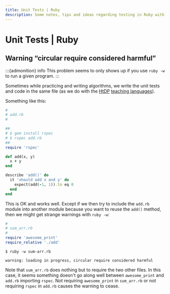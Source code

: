 ```yaml
---
title: Unit Tests | Ruby
description: Some notes, tips and ideas regarding testing in Ruby with rspec.
---
```


# Unit Tests | Ruby

## Warning “circular require considered harmful”

:::{admonition} info
This problem seems to only shows up if you use `ruby -w` to run a given program.
:::

Sometimes while practicing and writing algorithms, we write the unit tests and code in the same file (as we do with the [HtDP](https://htdp.org/) [teaching languages](https://docs.racket-lang.org/htdp-langs/beginner.html#%28form._%28%28lib._lang%2Fhtdp-beginner..rkt%29._check-expect%29%29)).

Something like this:

```rb
#
# add.rb
#

##
# $ gem install rspec 
# $ rspec add.rb
##
require 'rspec'

def add(x, y)
  x + y
end

describe 'add()' do
  it 'should add x and y' do
    expect(add(-1, 1)).to eq 0
  end
end
```

This is OK and works well.
Except if we then try to include the `add.rb` module into another module because you want to reuse the `add()` method, then we might get strange warnings with `ruby -w`:

```rb
#
# sum_arr.rb
#
require 'awesome_print'
require_relative './add'
```

```text
$ ruby -w sum-arr.rb

warning: loading in progress, circular require considered harmful
```

Note that `sum_arr.rb` does nothing but to require the two other files.
In this case, it seems something doesn't go along well between `awesome_print` and `add.rb` importing `rspec`.
Not requiring `awesome_print` in `sum_arr.rb` or not requiring `rspec` in `add.rb` causes the warning to cease.
